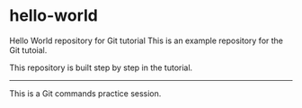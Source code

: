# hello-world
Hello World repository for Git tutorial
This is an example repository for the Git tutoial.

This repository is built step by step in the tutorial. 

________

 This is a Git commands practice session.